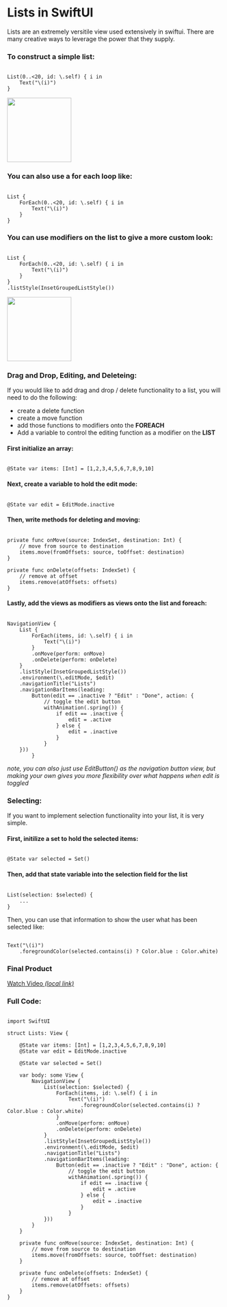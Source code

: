 # Lists in SwiftUI

Lists are an extremely versitile view used extensively in swiftui. There are many creative ways to leverage the power that they supply.

### To construct a simple list:
<pre><code>
List(0..<20, id: \.self) { i in
    Text("\(i)")
}
</code></pre>

<img src="http://www.jakelanders.com/wp-content/uploads/2020/11/lists_1.png" width="150">

### You can also use a for each loop like:
<pre><code>
List {
    ForEach(0..<20, id: \.self) { i in
        Text("\(i)")
    }
}
</code></pre>

### You can use modifiers on the list to give a more custom look:
<pre><code>
List {
    ForEach(0..<20, id: \.self) { i in
        Text("\(i)")
    }
}
.listStyle(InsetGroupedListStyle())
</code></pre>

<img src="http://www.jakelanders.com/wp-content/uploads/2020/11/lists_2.png" width="150">

### Drag and Drop, Editing, and Deleteing:
If you would like to add drag and drop / delete functionality to a list, you will need to do the following:

- create a delete function
- create a move function
- add those functions to modifiers onto the **FOREACH**
- Add a variable to control the editing function as a modifier on the **LIST**

#### First initialize an array:
<pre><code>
@State var items: [Int] = [1,2,3,4,5,6,7,8,9,10]
</code></pre>

#### Next, create a variable to hold the edit mode:
<pre><code>
@State var edit = EditMode.inactive
</code></pre>

#### Then, write methods for deleting and moving:
<pre><code>
private func onMove(source: IndexSet, destination: Int) {
    // move from source to destination
    items.move(fromOffsets: source, toOffset: destination)
}

private func onDelete(offsets: IndexSet) {
    // remove at offset
    items.remove(atOffsets: offsets)
}
</code></pre>

#### Lastly, add the views as modifiers as views onto the list and foreach:
<pre><code>
NavigationView {
    List {
        ForEach(items, id: \.self) { i in
            Text("\(i)")
        }
        .onMove(perform: onMove)
        .onDelete(perform: onDelete)
    }
    .listStyle(InsetGroupedListStyle())
    .environment(\.editMode, $edit)
    .navigationTitle("Lists")
    .navigationBarItems(leading:
        Button(edit == .inactive ? "Edit" : "Done", action: {
            // toggle the edit button
            withAnimation(.spring()) {
                if edit == .inactive {
                    edit = .active
                } else {
                    edit = .inactive
                }
            }
    }))
        }
</code></pre>
*note, you can also just use EditButton() as the navigation button view, but making your own gives you more flexibility over what happens when edit is toggled*

### Selecting:
If you want to implement selection functionality into your list, it is very simple.

#### First, initilize a set to hold the selected items:
<pre><code>
@State var selected = Set<Int>()
</code></pre>

#### Then, add that state variable into the selection field for the list
<pre><code>
List(selection: $selected) {
    ...
}
</code></pre>

Then, you can use that information to show the user what has been selected like:
<pre><code>
Text("\(i)")
    .foregroundColor(selected.contains(i) ? Color.blue : Color.white)
</code></pre>

### Final Product
[Watch Video *(local link)*](http://www.jakelanders.com/wp-content/uploads/2020/11/lists_video.mp4)

### Full Code:
<pre><code>
import SwiftUI

struct Lists: View {
    
    @State var items: [Int] = [1,2,3,4,5,6,7,8,9,10]
    @State var edit = EditMode.inactive
    
    @State var selected = Set<Int>()
    
    var body: some View {
        NavigationView {
            List(selection: $selected) {
                ForEach(items, id: \.self) { i in
                    Text("\(i)")
                        .foregroundColor(selected.contains(i) ? Color.blue : Color.white)
                }
                .onMove(perform: onMove)
                .onDelete(perform: onDelete)
            }
            .listStyle(InsetGroupedListStyle())
            .environment(\.editMode, $edit)
            .navigationTitle("Lists")
            .navigationBarItems(leading:
                Button(edit == .inactive ? "Edit" : "Done", action: {
                    // toggle the edit button
                    withAnimation(.spring()) {
                        if edit == .inactive {
                            edit = .active
                        } else {
                            edit = .inactive
                        }
                    }
            }))
        }
    }
    
    private func onMove(source: IndexSet, destination: Int) {
        // move from source to destination
        items.move(fromOffsets: source, toOffset: destination)
    }
    
    private func onDelete(offsets: IndexSet) {
        // remove at offset
        items.remove(atOffsets: offsets)
    }
}
</code></pre>